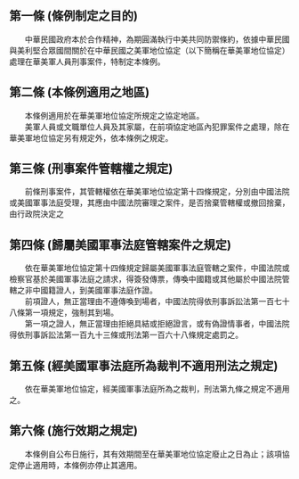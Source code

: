 第一條 (條例制定之目的)
-----------------------
　　中華民國政府本於合作精神，為期圓滿執行中美共同防禦條約，依據中華民國與美利堅合眾國間關於在中華民國之美軍地位協定（以下簡稱在華美軍地位協定）處理在華美軍人員刑事案件，特制定本條例。  


第二條 (本條例適用之地區)
-------------------------
　　本條例適用於在華美軍地位協定所規定之協定地區。  
　　美軍人員或文職單位人員及其家屬，在前項協定地區內犯罪案件之處理，除在華美軍地位協定另有規定外，依本條例之規定。  


第三條 (刑事案件管轄權之規定)
-----------------------------
　　前條刑事案件，其管轄權依在華美軍地位協定第十四條規定，分別由中國法院或美國軍事法庭受理，其應由中國法院審理之案件，是否捨棄管轄權或撤回捨棄，由行政院決定之  


第四條 (歸屬美國軍事法庭管轄案件之規定)
---------------------------------------
　　依在華美軍地位協定第十四條規定歸屬美國軍事法庭管轄之案件，中國法院或檢察官基於美國軍事法庭之請求，得簽發傳票，傳喚中國籍或其他屬於中國法院管轄之非中國籍證人，到美國軍事法庭作證。  
　　前項證人，無正當理由不遵傳喚到場者，中國法院得依刑事訴訟法第一百七十八條第一項規定，強制其到場。  
　　第一項之證人，無正當理由拒絕具結或拒絕證言，或有偽證情事者，中國法院得依刑事訴訟法第一百九十三條或刑法第一百六十八條規定處罰之。  


第五條 (經美國軍事法庭所為裁判不適用刑法之規定)
-----------------------------------------------
　　依在華美軍地位協定，經美國軍事法庭所為之裁判，刑法第九條之規定不適用之。  


第六條 (施行效期之規定)
-----------------------
　　本條例自公布日施行，其有效期間至在華美軍地位協定廢止之日為止；該項協定停止適用時，本條例亦停止其適用。